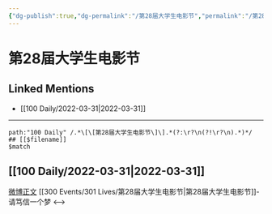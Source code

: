 ```yaml
---
{"dg-publish":true,"dg-permalink":"/第28届大学生电影节","permalink":"/第28届大学生电影节/"}
---
```


# 第28届大学生电影节

## Linked Mentions
- [[100 Daily/2022-03-31\|2022-03-31]]


---

```expander
path:"100 Daily" /.*\[\[第28届大学生电影节\]\].*(?:\r?\n(?!\r?\n).*)*/
## [[$filename]]
$match
```
## [[100 Daily/2022-03-31\|2022-03-31]]
[微博正文](https://m.weibo.cn/7523227327/4753122373668254) [[300 Events/301 Lives/第28届大学生电影节\|第28届大学生电影节]]-请笃信一个梦
<-->
